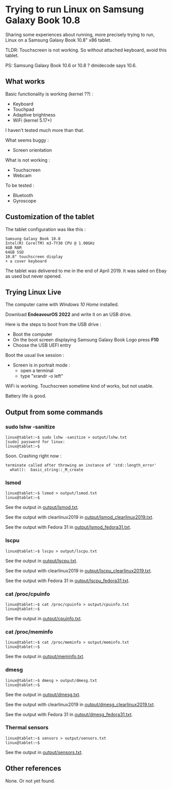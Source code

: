 # Trying to run Linux on Samsung Galaxy Book 10.8

Sharing some experiences about running, more precisely trying to run, Linux on a Samsung Galaxy Book 10.8" x86 tablet.

TLDR: Touchscreen is not working. So without attached keyboard, avoid this tablet.

PS: Samsung Galaxy Book 10.6 or 10.8 ? dmidecode says 10.6.

## What works

Basic functionality is working (kernel ??) :

* Keyboard
* Touchpad
* Adaptive brightness
* WiFi (kernel 5.17+)

I haven't tested much more than that.

What seems buggy :

* Screen orientation

What is not working :

* Touchscreen
* Webcam

To be tested :

* Bluetooth
* Gyroscope

## Customization of the tablet

The tablet configuration was like this :

    Samsung Galaxy Book 10.8
    Intel(R) Core(TM) m3-7Y30 CPU @ 1.00GHz
    4GB RAM
    64GB SSD
    10.8" touchscreen display
    + a cover keyboard

The tablet was delivered to me in the end of April 2019. It was saled on Ebay as used but never opened.

## Trying Linux Live

The computer came with _Windows 10 Home_ installed.

Download **EndeavourOS 2022** and write it on an USB drive.

Here is the steps to boot from the USB drive :

* Boot the computer
* On the boot screen displaying Samsung Galaxy Book Logo press **F10**
* Choose the USB UEFI entry

Boot the usual live session :

* Screen is in portrait mode :
  * open a terminal
  * type "xrandr -o left"

WiFi is working. Touchscreen sometime kind of works, but not usable.

Battery life is good.

## Output from some commands

### sudo lshw -sanitize

    linux@tablet:~$ sudo lshw -sanitize > output/lshw.txt
    [sudo] password for linux:
    linux@tablet:~$

Soon. Crashing right now :

```
terminate called after throwing an instance of 'std::length_error'
  what():  basic_string::_M_create
```

### lsmod

    linux@tablet:~$ lsmod > output/lsmod.txt
    linux@tablet:~$

See the output in [output/lsmod.txt](output/lsmod.txt).

See the output with clearlinux2019 in [output/lsmod_clearlinux2019.txt](output/lsmod_clearlinux2019.txt).

See the output with Fedora 31 in [output/lsmod_fedora31.txt](output/lsmod_fedora31.txt).

### lscpu

    linux@tablet:~$ lscpu > output/lscpu.txt

See the output in [output/lscpu.txt](output/lscpu.txt).

See the output with clearlinux2019 in [output/lscpu_clearlinux2019.txt](output/lscpu_clearlinux2019.txt).

See the output with Fedora 31 in [output/lscpu_fedora31.txt](output/lscpu_fedora31.txt).

### cat /proc/cpuinfo

    linux@tablet:~$ cat /proc/cpuinfo > output/cpuinfo.txt
    linux@tablet:~$

See the output in [output/cpuinfo.txt](output/cpuinfo.txt).

### cat /proc/meminfo

    linux@tablet:~$ cat /proc/meminfo > output/meminfo.txt
    linux@tablet:~$

See the output in [output/meminfo.txt](output/meminfo.txt).

### dmesg

    linux@tablet:~$ dmesg > output/dmesg.txt
    linux@tablet:~$

See the output in [output/dmesg.txt](output/dmesg.txt).

See the output with clearlinux2019 in [output/dmesg_clearlinux2019.txt](output/dmesg_clearlinux2019.txt).

See the output with Fedora 31 in [output/dmesg_fedora31.txt](output/dmesg_fedora31.txt).


### Thermal sensors 

    linux@tablet:~$ sensors > output/sensors.txt
    linux@tablet:~$

See the output in [output/sensors.txt](output/sensors.txt).

## Other references

None. Or not yet found.
